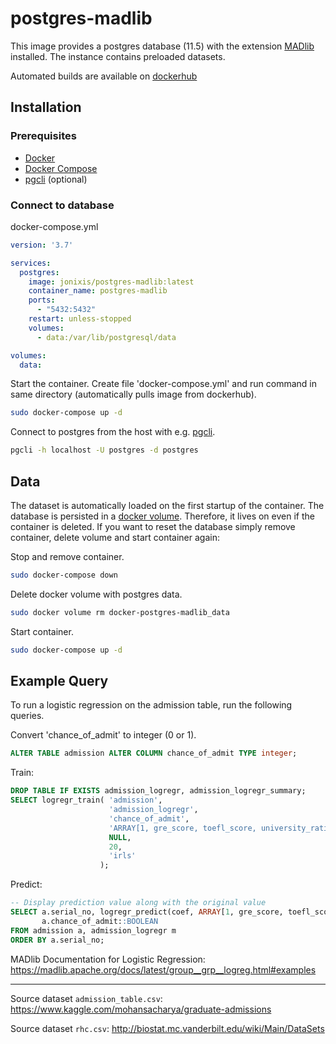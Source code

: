 # postgres-madlib

This image provides a postgres database (11.5) with the extension [MADlib](https://madlib.apache.org/) installed. The instance contains preloaded datasets.

Automated builds are available on [dockerhub](https://hub.docker.com/repository/docker/jonixis/postgres-madlib)

## Installation

### Prerequisites

- [Docker](https://docs.docker.com/install/)
- [Docker Compose](https://docs.docker.com/compose/install/)
- [pgcli](https://www.pgcli.com/) (optional)

### Connect to database

docker-compose.yml
```yml
version: '3.7'

services:
  postgres:
    image: jonixis/postgres-madlib:latest
    container_name: postgres-madlib
    ports:
      - "5432:5432"
    restart: unless-stopped
    volumes:
      - data:/var/lib/postgresql/data

volumes:
  data:
```

Start the container. Create file 'docker-compose.yml' and run command in same directory (automatically pulls image from dockerhub).
```sh
sudo docker-compose up -d
```

Connect to postgres from the host with e.g. [pgcli](https://www.pgcli.com/).
```sh
pgcli -h localhost -U postgres -d postgres
```

## Data

The dataset is automatically loaded on the first startup of the container. The database is persisted in a [docker volume](https://docs.docker.com/storage/volumes/). Therefore, it lives on even if the container is deleted. If you want to reset the database simply remove container, delete volume and start container again:

Stop and remove container.
```sh
sudo docker-compose down
```

Delete docker volume with postgres data.
```sh
sudo docker volume rm docker-postgres-madlib_data
```

Start container.
```sh
sudo docker-compose up -d
```

## Example Query

To run a logistic regression on the admission table, run the following queries.

Convert 'chance_of_admit' to integer (0 or 1).
```sql
ALTER TABLE admission ALTER COLUMN chance_of_admit TYPE integer;
```

Train:
```sql
DROP TABLE IF EXISTS admission_logregr, admission_logregr_summary;
SELECT logregr_train( 'admission',                                                                       -- Source table
                      'admission_logregr',                                                               -- Output table
                      'chance_of_admit',                                                                 -- Dependent variable
                      'ARRAY[1, gre_score, toefl_score, university_rating, sop, lor, cgpa, research]',   -- Feature vector
                      NULL,                                                                              -- Grouping
                      20,                                                                                -- Max iterations
                      'irls'                                                                             -- Optimizer to use
                    );
```

Predict:
```sql
-- Display prediction value along with the original value
SELECT a.serial_no, logregr_predict(coef, ARRAY[1, gre_score, toefl_score, university_rating, sop, lor, cgpa, research]),
       a.chance_of_admit::BOOLEAN
FROM admission a, admission_logregr m
ORDER BY a.serial_no;
```

MADlib Documentation for Logistic Regression: https://madlib.apache.org/docs/latest/group__grp__logreg.html#examples 

-----

Source dataset `admission_table.csv`: https://www.kaggle.com/mohansacharya/graduate-admissions

Source dataset `rhc.csv`: http://biostat.mc.vanderbilt.edu/wiki/Main/DataSets
